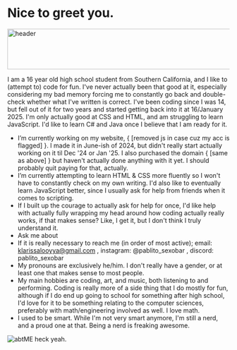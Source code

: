 # Nice to greet you.

<img width="951" height="92" alt="header" src="https://github.com/user-attachments/assets/38949790-49b1-4c99-980c-68a4fe5bc12a" />

I am a 16 year old high school student from Southern California, and I like to (attempt to) code for fun. I've never actually been that good at it, especially considering my bad memory forcing me to constantly go back and double-check whether what I've written is correct. I've been coding since I was 14, but fell out of it for two years and started getting back into it at 16/January 2025. I'm only actually good at CSS and HTML, and am struggling to learn JavaScript. I'd like to learn C# and Java once I believe that I am ready for it.

- I’m currently working on my website, { [removed js in case cuz my acc is flagged] }. I made it in June-ish of 2024, but didn't really start actually working on it til Dec '24 or Jan '25. I also purchased the domain { [same as above] } but haven't actually done anything with it yet. I should probably quit paying for that, actually.
- I’m currently attempting to learn HTML & CSS more fluently so I won't have to constantly check on my own writing. I'd also like to eventually learn JavaScript better, since I usually ask for help from friends when it comes to scripting.
- If I built up the courage to actually ask for help for once, I'd like help with actually fully wrapping my head around how coding actually really works, if that makes sense? Like, I get it, but I don't think I truly understand it.
- Ask me about 
- If it is really necessary to reach me (in order of most active); email: klarissalooyya@gmail.com , instagram: @pablito_sexobar , discord: pablito_sexobar
- My pronouns are exclusively he/him. I don't really have a gender, or at least one that makes sense to most people.
- My main hobbies are coding, art, and music, both listening to and performing. Coding is really more of a side thing that I do mostly for fun, although if I do end up going to school for something after high school, I'd love for it to be something relating to the computer sciences, preferably with math/engineering involved as well. I love math.
- I used to be smart. While I'm not very smart anymore, I'm still a nerd, and a proud one at that. Being a nerd is freaking awesome.

![abtME](https://github.com/user-attachments/assets/1d8411ef-6d89-4782-b240-5acfb5026677)
heck yeah.
